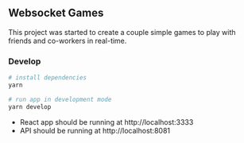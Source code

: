 ## Websocket Games

This project was started to create a couple simple games to play with friends and co-workers in real-time.


### Develop
```bash
# install dependencies
yarn

# run app in development mode
yarn develop
```

- React app should be running at http://localhost:3333
- API should be running at http://localhost:8081

